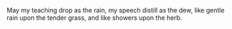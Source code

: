 May my teaching drop as the rain, my speech distill as the dew, like gentle rain upon the tender grass, and like showers upon the herb.
